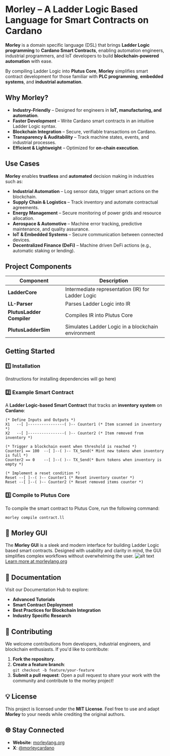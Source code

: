 # **Morley** – A Ladder Logic Based Language for Smart Contracts on Cardano

**Morley** is a domain specific language (DSL) that brings **Ladder Logic programming** to **Cardano Smart Contracts**, enabling automation engineers, industrial programmers, and IoT developers to build **blockchain-powered automation** with ease. 

By compiling Ladder Logic into **Plutus Core**, **Morley** simplifies smart contract development for those familiar with **PLC programming**, **embedded systems**, and **industrial automation**.

## **Why Morley?**
- **Industry-Friendly** – Designed for engineers in **IoT, manufacturing, and automation**.
- **Faster Development** – Write Cardano smart contracts in an intuitive Ladder Logic syntax.
- **Blockchain Integration** – Secure, verifiable transactions on Cardano.
- **Transparency & Auditability** – Track machine states, events, and industrial processes.
- **Efficient & Lightweight** – Optimized for **on-chain execution**.

## **Use Cases**
**Morley** enables **trustless** and **automated** decision making in industries such as:
- **Industrial Automation** – Log sensor data, trigger smart actions on the blockchain.
- **Supply Chain & Logistics** – Track inventory and automate contractual agreements.
- **Energy Management** – Secure monitoring of power grids and resource allocation.
- **Aerospace & Automotive** – Machine error tracking, predictive maintenance, and quality assurance.
- **IoT & Embedded Systems** – Secure communication between connected devices.
- **Decentralized Finance (DeFi)** – Machine driven DeFi actions (e.g., automatic staking or lending).

## **Project Components**
| Component                 | Description                                     |
|---------------------------|-------------------------------------------------|
| **LadderCore**            | Intermediate representation (IR) for Ladder Logic |
| **LL-Parser**             | Parses Ladder Logic into IR                    |
| **PlutusLadder Compiler** | Compiles IR into Plutus Core                   |
| **PlutusLadderSim**       | Simulates Ladder Logic in a blockchain environment |

## **Getting Started**
### 1️⃣ Installation
(Instructions for installing dependencies will go here)

### 2️⃣ Example Smart Contract
A **Ladder Logic-based Smart Contract** that tracks an **inventory system** on **Cardano**:

    (* Define Inputs and Outputs *)
    X1   --[ ]----------------( )-- Counter1 (* Item scanned in inventory *)
    X2   --[ ]----------------( )-- Counter2 (* Item removed from inventory *)

    (* Trigger a blockchain event when threshold is reached *)
    Counter1 == 100  --[ ]--( )-- TX_Send(* Mint new tokens when inventory is full *)
    Counter2 == 0    --[ ]--( )-- TX_Send(* Burn tokens when inventory is empty *)

    (* Implement a reset condition *)
    Reset --[ ]--( )-- Counter1 (* Reset inventory counter *)
    Reset --[ ]--( )-- Counter2 (* Reset removed items counter *)

### 3️⃣ Compile to Plutus Core

To compile the smart contract to Plutus Core, run the following command:

```morley compile contract.ll```



## 🎨 Morley GUI

The **Morley GUI** is a sleek and modern interface for building Ladder Logic based smart contracts. Designed with usability and clarity in mind, the GUI simplifies complex workflows without overwhelming the user.
![alt text](https://raw.githubusercontent.com/Liberty-Chris/morley/refs/heads/main/images/arkwriter.png)
[Learn more at morleylang.org](https://morleylang.org)

## 📖 Documentation

Visit our Documentation Hub to explore:

- **Advanced Tutorials**
- **Smart Contract Deployment**
- **Best Practices for Blockchain Integration**
- **Industry Specific Research**

## 🤝 Contributing

We welcome contributions from developers, industrial engineers, and blockchain enthusiasts. If you'd like to contribute:

1. **Fork the repository**.
2. **Create a feature branch**:  
```git checkout -b feature/your-feature```
3. **Submit a pull request**:
Open a pull request to share your work with the community and contribute to the morley project!

## 💡 License

This project is licensed under the **MIT License**. Feel free to use and adapt **Morley** to your needs while crediting the original authors.

## 🌐 Stay Connected

- **Website**: [morleylang.org](https://morleylang.org)  
- **X**: [@morleycardano](https://x.com/morleycardano) 
